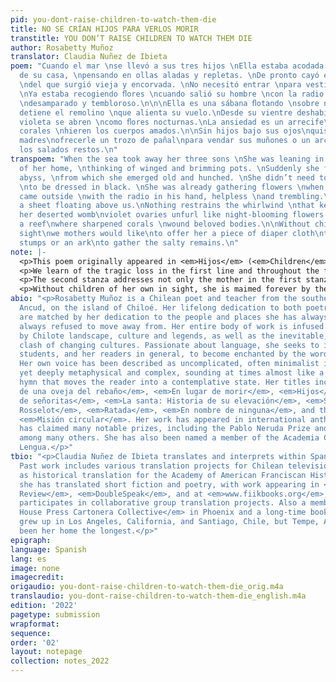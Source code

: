 ```yaml
---
pid: you-dont-raise-children-to-watch-them-die
title: NO SE CRÍAN HIJOS PARA VERLOS MORIR
transtitle: YOU DON’T RAISE CHILDREN TO WATCH THEM DIE
author: Rosabetty Muñoz
translator: Claudia Nuñez de Ibieta
poem: "Cuando el mar \nse llevó a sus tres hijos \nElla estaba acodada \nen la puerta
  de su casa, \npensando en ollas aladas y repletas. \nDe pronto cayó en un vacío
  \ndel que surgió vieja y encorvada. \nNo necesitó entrar \npara vestirse de negro.
  \nYa estaba recogiendo ﬂores \ncuando salió su hombre \ncon la radio en la mano,
  \ndesamparado y tembloroso.\n\n\nElla es una sábana ﬂotando \nsobre nosotros.\nNada
  detiene el remolino \nque alienta su vuelo.\nDesde su vientre deshabitado\nlos ovarios
  violeta se abren \ncomo ﬂores nocturnas.\nLa ansiedad es un arrecife\ndonde acerados
  corales \nhieren los cuerpos amados.\n\nSin hijos bajo sus ojos\nquisiéramos las
  madres\nofrecerle un trozo de pañal\npara vendar sus muñones o un arca\ndonde recoger
  los salados restos.\n"
transpoem: "When the sea took away her three sons \nShe was leaning in the doorway
  of her home, \nthinking of winged and brimming pots. \nSuddenly she fell into an
  abyss, \nfrom which she emerged old and hunched. \nShe didn’t need to go inside
  \nto be dressed in black. \nShe was already gathering flowers \nwhen her husband
  came outside \nwith the radio in his hand, helpless \nand trembling.\n \nShe is
  a sheet floating above us.\nNothing restrains the whirlwind \nthat keeps her aloft.\nFrom
  her deserted womb\nviolet ovaries unfurl like night-blooming flowers.\nAnxiety is
  a reef\nwhere sharpened corals \nwound beloved bodies.\n\nWithout children in her
  sight\nwe mothers would like\nto offer her a piece of diaper cloth\nto bandage her
  stumps or an ark\nto gather the salty remains.\n"
note: |-
  <p>This poem originally appeared in <em>Hijos</em> (<em>Children</em>, 1991), a sublimely beautiful collection of Muñoz’s poems centered around pregnancy and motherhood. This image-rich, heart-aching piece — the final poem in the collection — is based on a real event from the time. In a historical context, such tragedies occur all too often in the maritime culture of Chiloé, as perhaps they do in other places, and the individual loss and grief conveyed become universal in significance. The particular language and imagery of Muñoz’s poetry, however, is specific to the culture, lore and landscape of the Chiloé archipelago, and is one of the most essential elements throughout her entire body of work.</p>
  <p>We learn of the tragic loss in the first line and throughout the first stanza. In robbing her of her children, the sea not only took them — <em>se los llevó</em>, but “took them away”; the line becomes more similar in length to the original and emphasizes the loss. While their mother leaned in the doorway, awaiting their safe return and anticipating a successful catch, the pots of fish and seafood stew she was already planning would not merely be full, but <em>rebosantes</em> — “brimming” in joyous abundance. The traditional clay pots, with handles like folded “wings,” embody the magic of the hearth, the reward for such hard, often dangerous, labor at sea. She is endowed by the poet — a mother of three herself — with a powerful, unquestionable sense of maternal intuition. She somehow knows and feels the ultimate loss before her husband hears the tragic news reported on the radio. An abyss of devastation swallows her and spits her out, shrunken and aged. In a traditional culture not unfamiliar with tragedies at sea, it isn’t odd that she is already “dressed in black” and “gathering flowers” by the time he comes outside, “helpless and trembling.”</p>
  <p>The second stanza addresses not only the mother in the first stanza, but all grieving mothers, forever unmoored. In the second line, my approach to translating the image into English resulted in a more adaptive choice. From the original, “nada detiene el remolino que alienta su vuelo,” <em>remolino</em> can mean a whirlpool or a whirlwind. Instead of the more obvious reference to water, I chose the reference to air, for its connection to the rest of the phrase, <em>que alienta su vuelo</em> (“that encourages her flight”), and settled on “nothing restrains the whirlwind that keeps her aloft.”</p>
  <p>Without children of her own in sight, she is maimed forever by the loss. The other mothers know there’s no possible consolation, but can only offer gestures of compassion.</p>
abio: "<p>Rosabetty Muñoz is a Chilean poet and teacher from the southern city of
  Ancud, on the island of Chiloé. Her lifelong dedication to both poetry and education
  are matched by her dedication to the people and places she has always known, and
  always refused to move away from. Her entire body of work is infused with and inspired
  by Chilote landscape, culture and legends, as well as the inevitable, present-day
  clash of changing cultures. Passionate about language, she seeks to inspire her
  students, and her readers in general, to become enchanted by the words they hear.
  Her own voice has been described as uncomplicated, often minimalist in appearance,
  yet deeply metaphysical and complex, sounding at times almost like a prayer or a
  hymn that moves the reader into a contemplative state. Her titles include <em>Canto
  de una oveja del rebaño</em>, <em>En lugar de morir</em>, <em>Hijos</em>, <em>Baile
  de señoritas</em>, <em>La santa: Historia de su elevación</em>, <em>Sombras en el
  Rosselot</em>, <em>Ratada</em>, <em>En nombre de ninguna</em>, and the anthology
  <em>Misión circular</em>. Her work has appeared in international anthologies, and
  has claimed many notable prizes, including the Pablo Neruda Prize and the Altazor,
  among many others. She has also been named a member of the Academia Chilena de la
  Lengua.</p>"
tbio: "<p>Claudia Nuñez de Ibieta translates and interprets within Spanish and English.
  Past work includes various translation projects for Chilean television, as well
  as historical translation for the Academy of American Franciscan History. More recently,
  she has translated short fiction and poetry, with work appearing in <em>Harpy Hybrid
  Review</em>, <em>DoubleSpeak</em>, and at <em>www.fiikbooks.org</em>, where she
  participates in collaborative group translation projects. Also a member of the <em>Cardboard
  House Press Cartonera Collective</em> in Phoenix and a long-time bookseller, she
  grew up in Los Angeles, California, and Santiago, Chile, but Tempe, Arizona, has
  been her home the longest.</p>"
epigraph: 
language: Spanish
lang: es
image: none
imagecredit: 
origaudio: you-dont-raise-children-to-watch-them-die_orig.m4a
translaudio: you-dont-raise-children-to-watch-them-die_english.m4a
edition: '2022'
pagetype: submission
wrapformat: 
sequence: 
order: '02'
layout: notepage
collection: notes_2022
---
```


